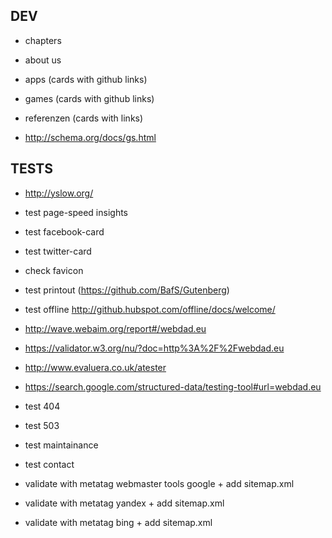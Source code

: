 ## DEV
*   chapters
  * about us
  * apps (cards with github links)
  * games (cards with github links)
  * referenzen (cards with links)

  *   http://schema.org/docs/gs.html


## TESTS
*   http://yslow.org/
*   test page-speed insights
*   test facebook-card
*   test twitter-card
*   check favicon
* test printout (https://github.com/BafS/Gutenberg)
* test offline http://github.hubspot.com/offline/docs/welcome/
*   http://wave.webaim.org/report#/webdad.eu
*    https://validator.w3.org/nu/?doc=http%3A%2F%2Fwebdad.eu
*    http://www.evaluera.co.uk/atester
*   https://search.google.com/structured-data/testing-tool#url=webdad.eu

* test 404
* test 503
* test maintainance
* test contact
* validate with metatag webmaster tools google + add sitemap.xml
* validate with metatag yandex + add sitemap.xml
* validate with metatag bing + add sitemap.xml
